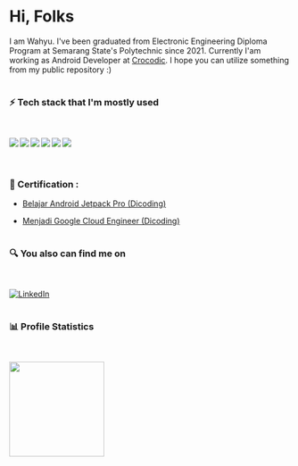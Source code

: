 # Hi, Folks
I am Wahyu. I've been graduated from Electronic Engineering Diploma Program at Semarang State's Polytechnic since 2021. Currently I'am working as Android Developer at [Crocodic](https://crocodic.com). I hope you can utilize something from my public repository :)
#
### ⚡️ Tech stack that I'm mostly used
<br>
<p align="justify">
<img align="left" src="https://img.shields.io/badge/Android-3DDC84?logo=android&logoColor=white" />
<img align="left" src="https://img.shields.io/badge/Flutter-60D8FE?logo=flutter&logoColor=white" />
<img align="left" src="https://img.shields.io/badge/Go-69D7E4?logo=go&logoColor=white" />
<img align="left" src="https://img.shields.io/badge/Docker-2497ED?logo=docker&logoColor=white" />
<img align="left" src="https://img.shields.io/badge/Mysql-00608C?logo=mysql&logoColor=white" />
<img align="left" src="https://img.shields.io/badge/MongoDB-10AA50?logo=mongodb&logoColor=white" />
<br><br>
</p>

#
### 📜 Certification :

- <a href="https://www.dicoding.com/certificates/RVZK4D4M4PD5">Belajar Android Jetpack Pro (Dicoding)</a>

- <a href="https://www.dicoding.com/certificates/EYX4222KRZDL">Menjadi Google Cloud Engineer (Dicoding)</a>

#
### 🔍 You also can find me on
<br>
<p> 
  <a href="https://www.linkedin.com/in/wahyudotdev/" target="_blank">
    <img alt="LinkedIn" src="https://img.shields.io/badge/linkedin-%230077B5.svg?&style=for-the-badge&logo=linkedin&logoColor=white" />
  </a> 
</p>

#

### 📊 Profile Statistics
<br>
<p align="left">
<img height="170em" src="https://github-readme-stats-eight-theta.vercel.app/api?username=wahyudotdev&show_icons=true&theme=buefy&include_all_commits=true&count_private=true"/>

</p>